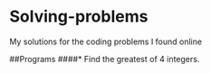 # Solving-problems
My solutions for the coding problems I found online 

##Programs
####* Find the greatest of 4 integers.
